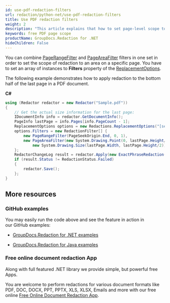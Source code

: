 ```yaml
---
id: use-pdf-redaction-filters
url: redaction/python-net/use-pdf-redaction-filters
title: Use PDF redaction filters
weight: 2
description: "This article explains that how to set page-level scope to PDF redactions."
keywords: free PDF page scope
productName: GroupDocs.Redaction for .NET
hideChildren: False
---
```


You can combine [PageRangeFilter](https://reference.groupdocs.com/redaction/python-net/groupdocs.redaction.redactions/pagerangefilter/) and [PageAreaFilter](https://reference.groupdocs.com/redaction/python-net/groupdocs.redaction.redactions/pageareafilter/) filters in one set in order to set the scope of redaction to an area on a specific page. You have to set an array of instances to **Filters** property of the [ReplacementOptions](https://reference.groupdocs.com/redaction/python-net/groupdocs.redaction.redactions/replacementoptions/). 

The following example demonstrates how to apply redaction to the bottom half of the last page in a PDF document.

**C#**

```csharp
using (Redactor redactor = new Redactor("Sample.pdf"))
{
    // Get the actual size information for the last page:
    IDocumentInfo info = redactor.GetDocumentInfo();
    PageInfo lastPage = info.Pages[info.PageCount - 1];
    ReplacementOptions options = new Redactions.ReplacementOptions("[secret]");
    options.Filters = new RedactionFilter[] {
        new PageRangeFilter(PageSeekOrigin.End, 0, 1),
        new PageAreaFilter(new System.Drawing.Point(0, lastPage.Height/2),
            new System.Drawing.Size(lastPage.Width, lastPage.Height/2))
    };
    RedactorChangeLog result = redactor.Apply(new ExactPhraseRedaction("sample", false, options));
    if (result.Status != RedactionStatus.Failed)
    {
        redactor.Save();
    };
}

```

## More resources

### GitHub examples

You may easily run the code above and see the feature in action in our GitHub examples:

*   [GroupDocs.Redaction for .NET examples](https://github.com/groupdocs-redaction/GroupDocs.Redaction-for-.NET)
    
*   [GroupDocs.Redaction for Java examples](https://github.com/groupdocs-redaction/GroupDocs.Redaction-for-Java)
    

### Free online document redaction App

Along with full featured .NET library we provide simple, but powerful free Apps.

You are welcome to perform redactions for various document formats like PDF, DOC, DOCX, PPT, PPTX, XLS, XLSX, Emails and more with our free online [Free Online Document Redaction App](https://products.groupdocs.app/redaction).
